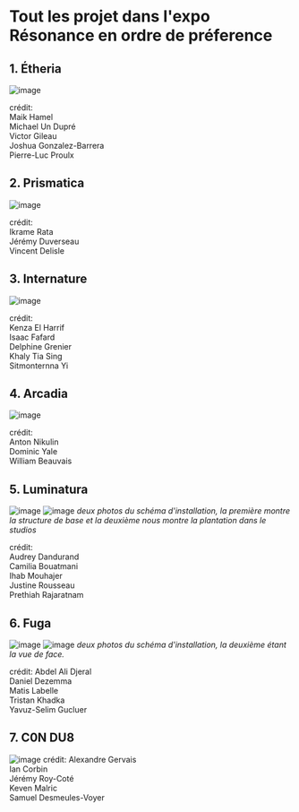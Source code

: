 # Tout les projet dans l'expo Résonance en ordre de préference

## 1. Étheria

![image](/TIM_resonance/medias/croquis/plantation_etheria_nouveau.jpg)



crédit:  
Maik Hamel  
Michael Un Dupré  
Victor Gileau  
Joshua Gonzalez-Barrera  
Pierre-Luc Proulx  

## 2. Prismatica

![image](/TIM_resonance/medias/croquis/plantation_prisma.jpg)

crédit:  
Ikrame Rata  
Jérémy Duverseau  
Vincent Delisle  


## 3. Internature

![image](/TIM_resonance/medias/croquis/plantation_internature.jpg)

crédit:  
Kenza El Harrif  
Isaac Fafard  
Delphine Grenier  
Khaly Tia Sing  
Sitmonternna Yi  


## 4. Arcadia

![image](/TIM_resonance/medias/croquis/plantation_arcadia.png)

crédit:  
Anton Nikulin  
Dominic Yale  
William Beauvais  


## 5. Luminatura
![image](/TIM_resonance/medias/croquis/plantation_luminatura.jpg)
![image](/TIM_resonance/medias/croquis/plantation_luminatura_studio.png)
*deux photos du schéma d'installation, la première montre la structure de base et la deuxième nous montre la plantation dans le studios*


crédit:  
Audrey Dandurand  
Camilia Bouatmani  
Ihab Mouhajer  
Justine Rousseau  
Prethiah Rajaratnam  


## 6. Fuga

![image](/TIM_resonance/medias/croquis/plantation_fuga.png)
![image](/TIM_resonance/medias/croquis/plantation_fuga_face.png)
*deux photos du schéma d'installation, la deuxième étant la vue de face.*

crédit:
Abdel Ali Djeral  
Daniel Dezemma  
Matis Labelle  
Tristan Khadka  
Yavuz-Selim Gucluer  


## 7. C0N DU8


![image](/TIM_resonance/medias/croquis/plantation_c0ndu8.png)
crédit:
Alexandre Gervais  
Ian Corbin  
Jérémy Roy-Coté  
Keven Malric  
Samuel Desmeules-Voyer  
